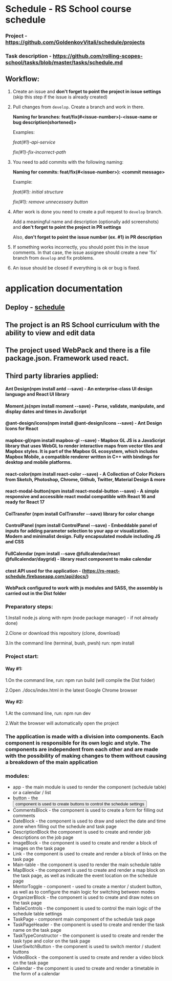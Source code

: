 # Schedule - RS School course schedule

### Project - https://github.com/GoldenkovVitali/schedule/projects
### Task description - https://github.com/rolling-scopes-school/tasks/blob/master/tasks/schedule.md

## Workflow:

1) Create an issue and **don't forget to point the project in issue settings** (skip this step if the issue is already created)
2) Pull changes from `develop`. Create a branch and work in there.

   **Naming for branches: feat/fix(#\<issue-number>)-<issue-name or bug description(shortened)>**

   Examples: 
   
   _feat(#1)-api-service_
   
   _fix(#1)-fix-incorrect-path_
3) You need to add commits with the following naming: 

   **Naming for commits: feat/fix(#\<issue-number>): \<commit message>**
 
   Example: 
   
   _feat(#1): initial structure_
   
   _fix(#1): remove unnecessary button_
4) After work is done you need to create a pull request to `develop` branch.

   Add a meaningful name and description (optionally add screenshots) and **don't forget to point the project in PR settings**

   Also, **don't forget to point the issue number (ex. #1) in PR description**

5) If something works incorrectly, you should point this in the issue comments. In that case, the issue assignee should create a new 'fix' branch from `develop` and fix problems.

6) An issue should be closed if everything is ok or bug is fixed.

# application documentation
## Deploy - [schedule](https://clever-bartik-889bb9.netlify.app/)
## The project is an RS School curriculum with the ability to view and edit data

## The project used WebPack and there is a file package.json. Framework used react. 
## Third party libraries applied:

#### Ant Design(npm install antd --save) - An enterprise-class UI design language and React UI library
#### Moment.js(npm install moment --save) - Parse, validate, manipulate, and display dates and times in JavaScript
#### @ant-design/icons(npm install @ant-design/icons --save) - Ant Design Icons for React
#### mapbox-gl(npm install mapbox-gl --save) - Mapbox GL JS is a JavaScript library that uses WebGL to render interactive maps from vector tiles and Mapbox styles. It is part of the Mapbox GL ecosystem, which includes Mapbox Mobile, a compatible renderer written in C++ with bindings for desktop and mobile platforms.
#### react-color(npm install react-color --save) - A Collection of Color Pickers from Sketch, Photoshop, Chrome, Github, Twitter, Material Design & more
#### react-modal-button(npm install react-modal-button --save) - A simple responsive and accessible react modal compatible with React 16 and ready for React 17
#### ColTransfer (npm install ColTransfer --save) library for color change
#### ControlPanel (npm install ControlPanel --save) - Embeddable panel of inputs for adding parameter selection to your app or visualization. Modern and minimalist design. Fully encapsulated module including JS and CSS
#### FullCalendar (npm install --save @fullcalendar/react @fullcalendar/daygrid) - library react component to make calendar
#### ctest API used for the application - (https://rs-react-schedule.firebaseapp.com/api/docs/)
#### WebPack configured to work with js modules and SASS, the assembly is carried out in the Dist folder

### Preparatory steps:

1.Install node.js along with npm (node package manager) - if not already done)

2.Clone or download this repository (clone, download)

3.In the command line (terminal, bush, pwsh) run: npm install

### Project start:

#### Way #1:

1.On the command line, run: npm run build (will compile the Dist folder)

2.Open ./docs/index.html in the latest Google Chrome browser

#### Way #2:

1.At the command line, run: npm run dev

2.Wait the browser will automatically open the project

### The application is made with a division into components. Each component is responsible for its own logic and style. The components are independent from each other and are made with the possibility of making changes to them without causing a breakdown of the main application

### modules:
* app - the main module is used to render the <MainTable /> component (schedule table) or a calendar / list
* button - the <Button /> component is used to create buttons to control the schedule settings
* CommentsBlock - the <CommentForm /> component is used to create a form for filling out comments
* DateBlock - the <DateBlock /> component is used to draw and select the date and time zone when filling out the schedule and task page
* DescriptionBlock  the <DescriptionBlock /> component is used to create and render job descriptions on the job page
* ImageBlock - the <ImageBlock /> component is used to create and render a block of images on the task page
* Link - the <Link /> component is used to create and render a block of links on the task page
* Main-table - the <MainTable /> component is used to render the main schedule table
* MapBlock - the <MapBlock /> component is used to create and render a map block on the task page, as well as indicate the event location on the schedule page
* MentorToggle - <MentorToggleButton /> component - used to create a mentor / student button, as well as to configure the main logic for switching between modes
* OrganizerBlock - the <OrganizerBlock /> component is used to create and draw notes on the task page
* TableControls - the <TableControls /> component is used to control the main logic of the schedule table settings
* TaskPage - <TaskPage /> component main component of the schedule task page
* TaskPageHeader - the <TaskPageHeader /> component is used to create and render the task name on the task page
* TaskTypeConstructor - the <TaskTypeConstructor /> component is used to create and render the task type and color on the task page
* UserSwitchButton - the <UserSwitchButton /> component is used to switch mentor / student buttons
* VideoBlock - the <VideoBlock /> component is used to create and render a video block on the task page
* Calendar - the <Calendar /> component is used to create and render a timetable in the form of a calendar